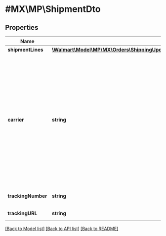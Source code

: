 # #MX\MP\ShipmentDto

## Properties

Name | Type | Description | Notes
------------ | ------------- | ------------- | -------------
**shipmentLines** | [**\Walmart\Model\MP\MX\Orders\ShippingUpdatesRequestShipmentsInnerShipmentLinesInner[]**](ShippingUpdatesRequestShipmentsInnerShipmentLinesInner.md) |  | [optional]
**carrier** | **string** | The package shipment carrier. Valid entries are: MX-FEDX, MX-DHL, Estafeta, SFC, Other.<br />if carrier is (MX-FEDX or MX-DHL or Estafeta or SFC)<br />&nbsp;&nbsp;&nbsp;&nbsp;then trackingNumber is Mandatory<br />if carrier is Other<br />&nbsp;&nbsp;&nbsp;&nbsp;then both trackingNumber & trackingURL is Mandatory<br /> | [optional]
**trackingNumber** | **string** | Tracking number of the order | [optional]
**trackingURL** | **string** | Tracking Url of the order | [optional]


[[Back to Model list]](../) [[Back to API list]](../../Api/MX/MP) [[Back to README]](../../README.md)
